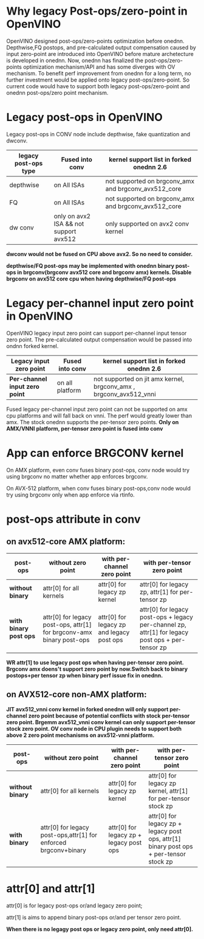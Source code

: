 # Why legacy Post-ops/zero-point in OpenVINO
OpenVINO designed post-ops/zero-points optimization before onednn. Depthwise,FQ postops, and pre-calculated output compensation caused by
input zero-point are introduced into OpenVINO before mature archetecture is developed in onednn. Now, onednn has finalized the post-ops/zero-points
optimization mechanism/API and has some diverges with OV mechanism. To benefit perf improvement from onednn for a long term, no further investment would be applied onto
legacy post-ops/zero-point. So current code would have to support both legacy post-ops/zero-point and onednn post-ops/zero point mechanism.

# Legacy post-ops in OpenVINO
Legacy post-ops in CONV node include depthwise, fake quantization and dwconv.


|legacy post-ops type                   |Fused into conv                           |kernel support list in forked onednn 2.6|
--- | --- | ---|
|depthwise                              |on All ISAs                               |not supported on brgconv_amx and brgconv_avx512_core|
|FQ                                     |on All ISAs                               |not supported on brgconv_amx and brgconv_avx512_core
|dw conv                                |only on avx2 ISA && not support avx512    |only supported on avx2 conv kernel

**dwconv would not be fused on CPU above avx2. So no need to consider.**

**depthwise/FQ post-ops may be implemented with onednn binary post-ops in brgconv(brgconv avx512 core and brgconv amx) kernels. Disable brgconv on avx512 core cpu when having depthwise/FQ post-ops** 

# Legacy per-channel input zero point in OpenVINO

OpenVINO legacy input zero point can support per-channel input tensor zero point. The pre-calculated output compensation would
be passed into ondnn forked kernel.

|Legacy input zero point                  |Fused into conv                 |kernel support list in forked onednn 2.6
--- | --- | ---|
|**Per-channel input zero point**             |on all platform                   |not supported on jit amx kernel, brgconv_amx , brgconv_avx512_vnni

Fused legacy per-channel input zero point can not be supported on amx cpu platforms and will fall back on vnni. The perf would greatly lower than amx.
The stock onednn supports the per-tensor zero points. **Only on AMX/VNNI platform, per-tensor zero point is fused into conv**

# App can enforce BRGCONV kernel
On AMX platform, even conv fuses binary post-ops, conv node would try using brgconv no matter whether app enforces brgconv.

On AVX-512 platform, when conv fuses binary post-ops,conv node would try using brgconv only when app enforce via rtinfo.
# post-ops attribute in conv

## on avx512-core AMX platform:

|post-ops                            |without zero point          |with per-channel zero point                     |with per-tensor zero point|
--- | --- | ---| ---|
|**without binary**   |attr[0] for all kernels      |attr[0] for legacy zp kernel   |attr[0] for legacy zp,   attr[1] for per-tensor zp|
|**with binary post ops**       |attr[0] for legacy post-ops, attr[1] for brgconv-amx binary post-ops  |attr[0] for legacy zp and legacy post ops  |attr[0] for legacy post-ops + legacy per-channel zp, attr[1] for legacy post ops + per-tensor zp|

**WR attr[1] to use legacy post ops when having per-tensor zero point. Brgconv amx doens't support zero point by now.Switch back to binary postops+per tensor zp when binary perf issue fix in onednn.**

## on AVX512-core non-AMX platform:

**JIT avx512_vnni conv kernel in forked onednn will only support per-channel zero point because of potential conflicts with stock per-tensor zero point. Brgemm avx512_vnni conv kernel
can only support per-tensor stock zero point. OV conv node in CPU plugin needs to support both above 2 zero point mechanisms on avx512-vnni platform.**

|post-ops |without zero point                       |with per-channel zero point       |with per-tensor zero point|
--- | --- | ---| ---|
|**without binary**     |attr[0] for all kernels                 |attr[0] for legacy zp kernel  |attr[0] for legacy zp kernel, attr[1] for per-tensor stock zp|
|**with binary**        |attr[0] for legacy post-ops,attr[1] for enforced brgconv+binary    |attr[0] for legacy zp + legacy post ops    |attr[0] for legacy zp + legacy post ops, attr[1] binary post ops + per-tensor stock zp|


# attr[0] and attr[1]
attr[0] is for legacy post-ops or/and legacy zero point;

attr[1] is aims to append binary post-ops or/and per tensor zero point. 

**When there is no legagy post ops or legacy zero point, only need attr[0].**